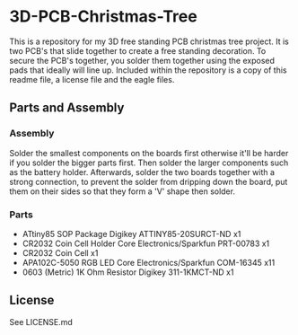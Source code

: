 # 3D-PCB-Christmas-Tree
This is a repository for my 3D free standing PCB christmas tree project. It is two PCB's that slide together to create a free standing decoration. To secure the PCB's together, you solder them together using the exposed pads that ideally will line up. Included within the repository is a copy of this readme file, a license file and the eagle files.

## Parts and Assembly
### Assembly
Solder the smallest components on the boards first otherwise it'll be harder if you solder the bigger parts first. Then solder the larger components such as the battery holder. Afterwards, solder the two boards together with a strong connection, to prevent the solder from dripping down the board, put them on their sides so that they form a 'V' shape then solder.

### Parts
* ATtiny85 SOP Package Digikey ATTINY85-20SURCT-ND x1
* CR2032 Coin Cell Holder Core Electronics/Sparkfun PRT-00783 x1
* CR2032 Coin Cell x1
* APA102C-5050 RGB LED Core Electronics/Sparkfun COM-16345 x11
* 0603 (Metric) 1K Ohm Resistor Digikey 311-1KMCT-ND x1


## License
See LICENSE.md
